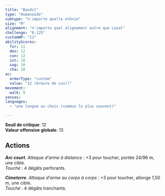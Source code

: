```yaml
---
title: "Bandit"
type: "Humanoïde"
subtype: "n'importe quelle ethnie"
size: "M"
alignment: "n'importe quel alignement autre que Loyal"
challenge: "0.125"
customHP: "12"
abilityScores:
  for: 11
  dex: 12
  con: 12
  int: 10
  sag: 10
  cha: 10
ac:
  armorType: "custom"
  value: "12 (Armure de cuir)"
movement:
  walk: 9
senses:
languages:
  - "une langue au choix (commun le plus souvent)"

---
```

**Seuil de critique**: 12      
**Valeur offensive globale**: 13      
## Actions
_**Arc court**_. _Attaque d'arme à distance_ : +3 pour toucher, portée 24/96 m, une cible.  
_Touché_ : 4 dégâts perforants.

_**Cimeterre**_. _Attaque d'arme au corps à corps_ : +3 pour toucher, allonge 1,50 m, une cible.  
_Touché_ : 4 dégâts tranchants.
